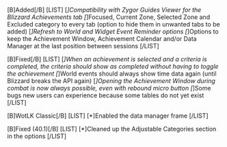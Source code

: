 [B]Added[/B]
[LIST]
[*]Compatibility with Zygor Guides Viewer for the Blizzard Achievements tab
[*]Focused, Current Zone, Selected Zone and Excluded category to every tab (option to hide them in unwanted tabs to be added)
[*]Refresh to World and Widget Event Reminder options
[*]Options to keep the Achievement Window, Achievement Calendar and/or Data Manager at the last position between sessions
[/LIST]

[B]Fixed[/B]
[LIST]
[*]When an achievement is selected and a criteria is completed, the criteria should show as completed without having to toggle the achievement
[*]World events should always show time data again (until Blizzard breaks the API again)
[*]Opening the Achievement Window during combat is now always possible, even with rebound micro button
[*]Some bugs new users can experience because some tables do not yet exist
[/LIST]

[B]WotLK Classic[/B]
[LIST]
[*]Enabled the data manager frame
[/LIST]

[B]Fixed (40.1)[/B]
[LIST]
[*]Cleaned up the Adjustable Categories section in the options
[/LIST]
